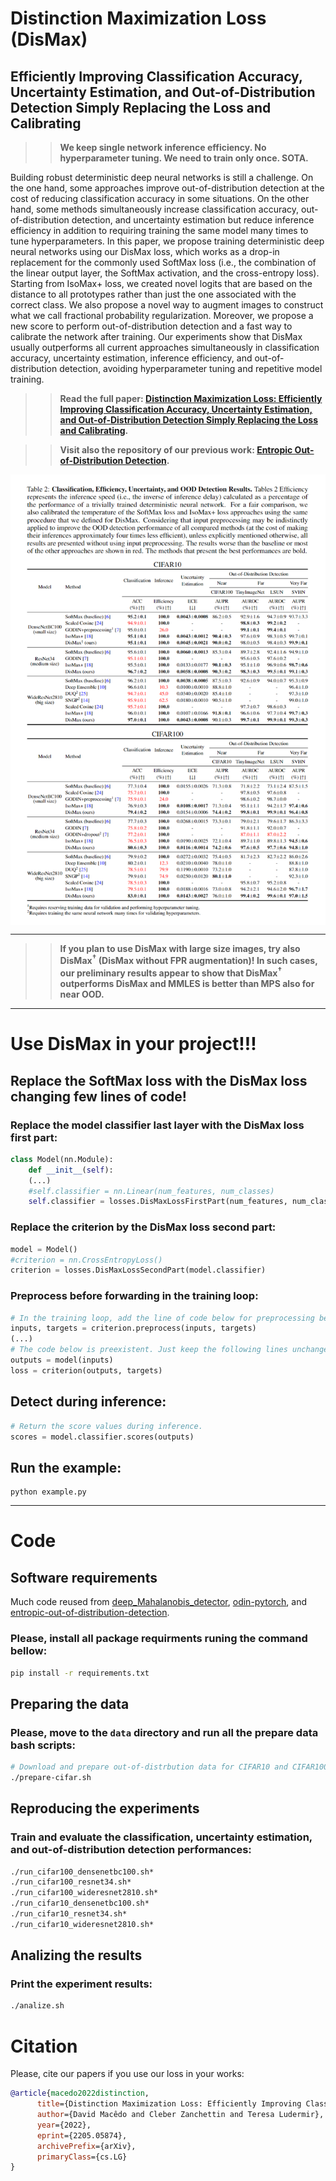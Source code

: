 # Distinction Maximization Loss (DisMax)

## Efficiently Improving Classification Accuracy, Uncertainty Estimation, and Out-of-Distribution Detection Simply Replacing the Loss and Calibrating

>>**We keep single network inference efficiency. No hyperparameter tuning. We need to train only once. SOTA.**

Building robust deterministic deep neural networks is still a challenge. On the one hand, some approaches improve out-of-distribution detection at the cost of reducing classification accuracy in some situations. On the other hand, some methods simultaneously increase classification accuracy, out-of-distribution detection, and uncertainty estimation but reduce inference efficiency in addition to requiring training the same model many times to tune hyperparameters. In this paper, we propose training deterministic deep neural networks using our DisMax loss, which works as a drop-in replacement for the commonly used SoftMax loss (i.e., the combination of the linear output layer, the SoftMax activation, and the cross-entropy loss). Starting from IsoMax+ loss, we created novel logits that are based on the distance to all prototypes rather than just the one associated with the correct class. We also propose a novel way to augment images to construct what we call fractional probability regularization. Moreover, we propose a new score to perform out-of-distribution detection and a fast way to calibrate the network after training. Our experiments show that DisMax usually outperforms all current approaches simultaneously in classification accuracy, uncertainty estimation, inference efficiency, and out-of-distribution detection, avoiding hyperparameter tuning and repetitive model training.

>>**Read the full paper: [Distinction Maximization Loss: Efficiently Improving Classification Accuracy, Uncertainty Estimation, and Out-of-Distribution Detection Simply Replacing the Loss and Calibrating](https://arxiv.org/abs/2205.05874).**

>>**Visit also the repository of our previous work: [Entropic Out-of-Distribution Detection](https://github.com/dlmacedo/entropic-out-of-distribution-detection).**

 <img align="center" src="assets/results.png" width="750">

___

>> **If you plan to use DisMax with large size images, try also DisMax<sup>$\dagger$</sup> (DisMax without FPR augmentation)! In such cases, our preliminary results appear to show that DisMax<sup>$\dagger$</sup> outperforms DisMax and MMLES is better than MPS also for near OOD.**

___

# Use DisMax in your project!!!

## Replace the SoftMax loss with the DisMax loss changing few lines of code!

### Replace the model classifier last layer with the DisMax loss first part:

```python
class Model(nn.Module):
    def __init__(self):
    (...)
    #self.classifier = nn.Linear(num_features, num_classes)
    self.classifier = losses.DisMaxLossFirstPart(num_features, num_classes)
```

### Replace the criterion by the DisMax loss second part:

```python
model = Model()
#criterion = nn.CrossEntropyLoss()
criterion = losses.DisMaxLossSecondPart(model.classifier)
```

### Preprocess before forwarding in the training loop:

```python
# In the training loop, add the line of code below for preprocessing before forwarding.
inputs, targets = criterion.preprocess(inputs, targets) 
(...)
# The code below is preexistent. Just keep the following lines unchanged!
outputs = model(inputs)
loss = criterion(outputs, targets)
```

## Detect during inference:

```python
# Return the score values during inference.
scores = model.classifier.scores(outputs) 
```

## Run the example:

```
python example.py
```

___

# Code

## Software requirements

Much code reused from [deep_Mahalanobis_detector](https://github.com/pokaxpoka/deep_Mahalanobis_detector), [odin-pytorch](https://github.com/facebookresearch/odin), and [entropic-out-of-distribution-detection](https://github.com/dlmacedo/entropic-out-of-distribution-detection).

### Please, install all package requirments runing the command bellow:

```bash
pip install -r requirements.txt
```

## Preparing the data

### Please, move to the `data` directory and run all the prepare data bash scripts:

```bash
# Download and prepare out-of-distrbution data for CIFAR10 and CIFAR100 datasets.
./prepare-cifar.sh
```

## Reproducing the experiments

### Train and evaluate the classification, uncertainty estimation, and out-of-distribution detection performances:

```bash
./run_cifar100_densenetbc100.sh*
./run_cifar100_resnet34.sh*
./run_cifar100_wideresnet2810.sh*
./run_cifar10_densenetbc100.sh*
./run_cifar10_resnet34.sh*
./run_cifar10_wideresnet2810.sh*
```

## Analizing the results

### Print the experiment results:

```bash
./analize.sh
```

# Citation

Please, cite our papers if you use our loss in your works:

```bibtex
@article{macedo2022distinction,
      title={Distinction Maximization Loss: Efficiently Improving Classification Accuracy, Uncertainty Estimation, and Out-of-Distribution Detection Simply Replacing the Loss and Calibrating}, 
      author={David Macêdo and Cleber Zanchettin and Teresa Ludermir},
      year={2022},
      eprint={2205.05874},
      archivePrefix={arXiv},
      primaryClass={cs.LG}
}
```
